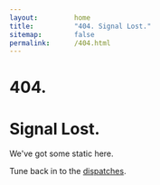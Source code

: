 ```yaml
---
layout:         home
title:          "404. Signal Lost."
sitemap:        false
permalink:      /404.html
---
```


# 404.

# Signal Lost.

We've got some static here.

Tune back in to the [dispatches](/dispatches/).
